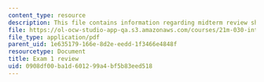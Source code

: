 ```yaml
---
content_type: resource
description: This file contains information regarding midterm review sheet.
file: https://ol-ocw-studio-app-qa.s3.amazonaws.com/courses/21m-030-introduction-to-world-music-spring-2013/0908df00ba1d601299a4bf5b83eed518_MIT21M_030S13_exam1review.pdf
file_type: application/pdf
parent_uid: 1e635179-166e-8d2e-eedd-1f3466e4848f
resourcetype: Document
title: Exam 1 review
uid: 0908df00-ba1d-6012-99a4-bf5b83eed518
---
```

